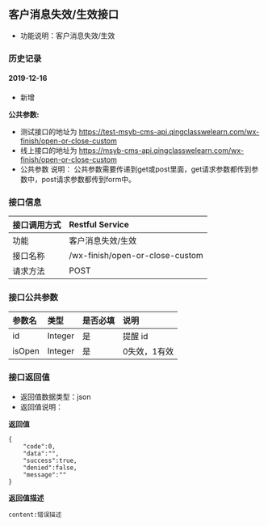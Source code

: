 ## 客户消息失效/生效接口
+ 功能说明：客户消息失效/生效

### 历史记录

#### 2019-12-16  
- 新增

**公共参数:**
+ 测试接口的地址为 https://test-msyb-cms-api.qingclasswelearn.com/wx-finish/open-or-close-custom
+ 线上接口的地址为 https://msyb-cms-api.qingclasswelearn.com/wx-finish/open-or-close-custom
+ 公共参数 说明： 公共参数需要传递到get或post里面，get请求参数都传到参数中，post请求参数都传到form中。

### 接口信息
|接口调用方式 	|	Restful Service									|
|:--------------|:--------------------------------------------------|
|功能	     	| 客户消息失效/生效			    					|
|接口名称		|/wx-finish/open-or-close-custom					|
|请求方法		|POST					    						|

### 接口公共参数
|参数名		   		|类型					|是否必填	|说明			    					|
|:------------------|:----------------------|:----------|:--------------------------------------|
|id			   		|Integer				|	是	  	|提醒 id	      	  						|
|isOpen				|Integer				|	是		|0失效，1有效								|

### 接口返回值
+ 返回值数据类型：json
+ 返回值说明：

**返回值**  

```
{
    "code":0,
    "data":"",
    "success":true,
    "denied":false,
    "message":""
}
```

**返回值描述**  

```
content:错误描述
```